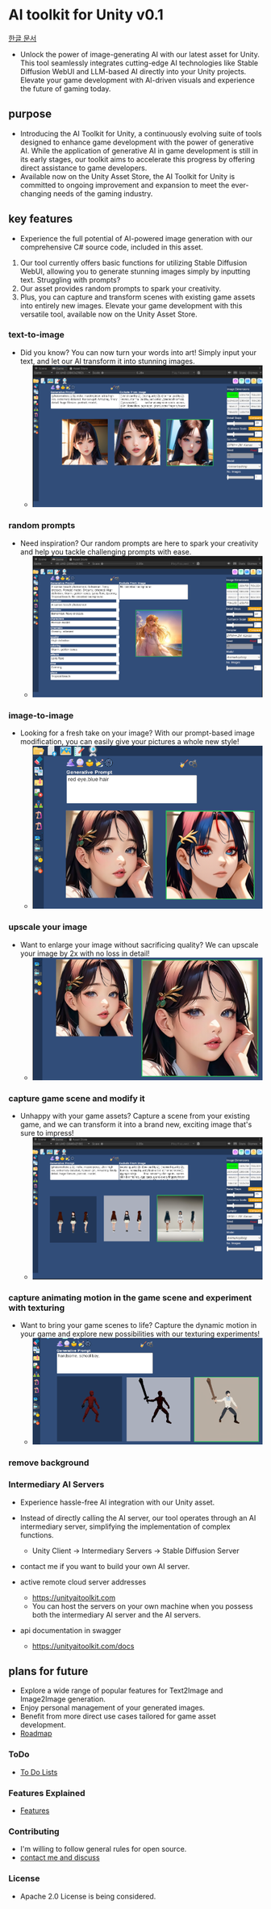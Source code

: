 
# AI toolkit for Unity v0.1

[한글 문서](README-ko.md)

* Unlock the power of image-generating AI with our latest asset for Unity. This tool seamlessly integrates cutting-edge AI technologies like Stable Diffusion WebUI and LLM-based AI directly into your Unity projects. Elevate your game development with AI-driven visuals and experience the future of gaming today.

## purpose

* Introducing the AI Toolkit for Unity, a continuously evolving suite of tools designed to enhance game development with the power of generative AI. While the application of generative AI in game development is still in its early stages, our toolkit aims to accelerate this progress by offering direct assistance to game developers. 
* Available now on the Unity Asset Store, the AI Toolkit for Unity is committed to ongoing improvement and expansion to meet the ever-changing needs of the gaming industry.

## key features

* Experience the full potential of AI-powered image generation with our comprehensive C# source code, included in this asset.

1. Our tool currently offers basic functions for utilizing Stable Diffusion WebUI, allowing you to generate stunning images simply by inputting text. Struggling with prompts?
2. Our asset provides random prompts to spark your creativity.
3. Plus, you can capture and transform scenes with existing game assets into entirely new images. Elevate your game development with this versatile tool, available now on the Unity Asset Store.



### text-to-image

* Did you know? You can now turn your words into art! Simply input your text, and let our AI transform it into stunning images.
  * ![image](Pictures/2023-08-16%20161907.png)

### random prompts

* Need inspiration? Our random prompts are here to spark your creativity and help you tackle challenging prompts with ease.
  * ![image](Pictures/2023-08-16%20162019.png)

### image-to-image

* Looking for a fresh take on your image? With our prompt-based image modification, you can easily give your pictures a whole new style!
  * ![image](Pictures/2023-08-18%20015308.png)

### upscale your image

* Want to enlarge your image without sacrificing quality? We can upscale your image by 2x with no loss in detail!
  * ![image](Pictures/2023-08-18%20020050.png)

### capture game scene and modify it

* Unhappy with your game assets? Capture a scene from your existing game, and we can transform it into a brand new, exciting image that's sure to impress!
  * ![image](Pictures/2023-08-16%20161438.png)

### capture animating motion in the game scene and experiment with texturing

* Want to bring your game scenes to life? Capture the dynamic motion in your game and explore new possibilities with our texturing experiments!
  * ![image](Pictures/2023-08-18%20021155.png)

### remove background 


### Intermediary  AI Servers

* Experience hassle-free AI integration with our Unity asset. 
* Instead of directly calling the AI server, our tool operates through an AI intermediary server, simplifying the implementation of complex functions.
  * Unity Client -> Intermediary Servers -> Stable Diffusion Server 
  
* contact me if you want to build your own AI server.

* active remote cloud server addresses 
  * https://unityaitoolkit.com
  * You can host the servers on your own machine when you possess both the intermediary AI server and the AI servers.

* api documentation in swagger
  * https://unityaitoolkit.com/docs

## plans for future 

* Explore a wide range of popular features for Text2Image and Image2Image generation.
* Enjoy personal management of your generated images.
* Benefit from more direct use cases tailored for game asset development.
* [Roadmap](Roadmap.md)

### ToDo

* [To Do Lists](ToDo.md)

### Features Explained

* [Features](Features.md)


### Contributing

* I'm willing to follow general rules for open source.
* [contact me and discuss](mailto:wodshin@gmail.com)

### License

* Apache 2.0 License is being considered.

